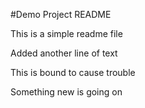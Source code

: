 #Demo Project README

This is a simple readme file

Added another line of text

This is bound to cause trouble

Something new is going on